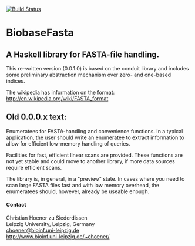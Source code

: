 [![Build Status](https://travis-ci.org/choener/BiobaseFasta.svg?branch=master)](https://travis-ci.org/choener/BiobaseFasta)

# BiobaseFasta

## A Haskell library for FASTA-file handling.

This re-written version (0.0.1.0) is based on the conduit library and includes
some preliminary abstraction mechanism over zero- and one-based indices.

The wikipedia has information on the format:  
<http://en.wikipedia.org/wiki/FASTA_format>


## Old 0.0.0.x text:

Enumeratees for FASTA-handling and convenience functions. In a
typical application, the user should write an enumeratee to
extract information to allow for efficient low-memory handling
of queries.

Facilities for fast, efficient linear scans are provided. These
functions are not yet stable and could move to another library,
if more data sources require efficient scans.

The library is, in general, in a "preview" state. In cases
where you need to scan large FASTA files fast and with low
memory overhead, the enumeratees should, however, already be
useable enough.



#### Contact

Christian Hoener zu Siederdissen  
Leipzig University, Leipzig, Germany  
choener@bioinf.uni-leipzig.de  
http://www.bioinf.uni-leipzig.de/~choener/  

